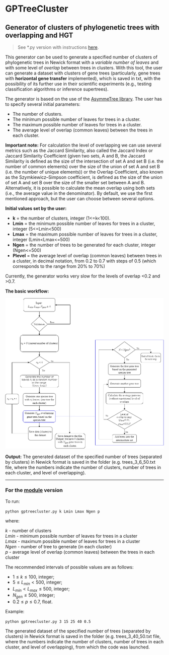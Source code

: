 # GPTreeCluster
## Generator of clusters of phylogenetic trees with overlapping and HGT

> See *.py version with instructions [here](https://github.com/tahiri-lab/GPTree/tree/GPTreeCluster/module).

This generator can be used to generate a specified number of clusters of phylogenetic trees in Newick format with a *variable number of leaves*  and with some level of *overlap* between trees in clusters. With this tool, the user can generate a dataset with clusters of gene trees (particularly, gene trees with **horizontal gene transfer** implemented), which is saved in txt, with the possibility of its further use in their scientific experiments (e.g., testing classification algorithms or inference supertrees).

The generator is based on the use of the [AsymmeTree library](https://github.com/david-schaller/AsymmeTree).
The user has to specify several initial parameters:

*   The number of clusters.
*   The minimum possible number of leaves for trees in a cluster.
*   The maximum possible number of leaves for trees in a cluster.
*   The average level of overlap (common leaves) between the trees in each cluster.

**Important note:** For calculation the level of overlapping we can use several metrics such as the Jaccard Similarity, also called the Jaccard Index or Jaccard Similarity Coefficient (given two sets, A and B, the Jaccard Similarity is defined as the size of the intersection of set A and set B (i.e. the number of common elements) over the size of the union of set A and set B (i.e. the number of unique elements)) or the Overlap Coefficient, also known as the Szymkiewicz–Simpson coefficient, is defined as the size of the union of set A and set B over the size of the smaller set between A and B. Alternatively, it is possible to calculate the mean overlap using both sets (i.e., the average value in the denominator). By default, we use the first mentioned approach, but the user can choose between several options.

**Initial values set by the user:**

*   **k** = the number of clusters, integer (1<=k<100).
*   **Lmin** = the minimum possible number of leaves for trees in a cluster, integer (5<=Lmin<500)
*   **Lmax** = the maximum possible number of leaves for trees in a cluster, integer (Lmin<Lmax<=500)
*   **Ngen** = the number of trees to be generated for each cluster, integer (Ngen<=500)
*   **Plevel** = the average level of overlap (common leaves) between trees in a cluster, in decimal notation, from 0.2 to 0.7 with steps of 0.5 (which corresponds to the range from 20% to 70%)

Currently, the generator works very slow for the levels of overlap <0.2 and >0.7.

**The basic workflow:**

![The basic workflow](https://github.com/tahiri-lab/GPTree/blob/GPTreeCluster/img/flow.png)

**Output:** The generated dataset of the specified number of trees (separated by clusters) in Newick format is saved in the folder (e.g. trees_3_6_50.txt file, where the numbers indicate the number of clusters, number of trees in each cluster, and level of overlapping).

---
### For the [module](https://github.com/tahiri-lab/GPTree/tree/GPTreeCluster/module) version

To run:

`python gptreecluster.py k Lmin Lmax Ngen p `

where:

*k* - number of clusters  \
*Lmin* - minimum possible number of leaves for trees in a cluster \
*Lmax* - maximum possible number of leaves for trees in a cluster \
*Ngen* - number of tree to generate (in each cluster) \
*p* - average level of overlap (common leaves) between the trees in each cluster

The recommended intervals of possible values are as follows:

 * $1 \leq k \leq 100$, integer; 
 * $5 \leq L_{min}<500$, integer; 
 * $L_{min} < L_{max} \leq 500$, integer; 
 * $N_{gen} \leq 500$, integer; 
 * $0.2 \leq p \leq 0.7$, float.

Example:

`python gptreecluster.py 3 15 25 40 0.5 `

The generated dataset of the specified number of trees (separated by clusters) in Newick format is saved in the folder (e.g. trees_3_40_50.txt file, where the numbers indicate the number of clusters, number of trees in each cluster, and level of overlapping), from which the code was launched.
